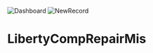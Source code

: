 ![Dashboard](https://user-images.githubusercontent.com/58286706/185173355-4c7e93f7-57ee-4e2c-ad3b-342e7b70519b.PNG)
![NewRecord](https://user-images.githubusercontent.com/58286706/185173362-8079abe0-a102-4bc7-8703-7623c1d2a0ff.PNG)
# LibertyCompRepairMis
